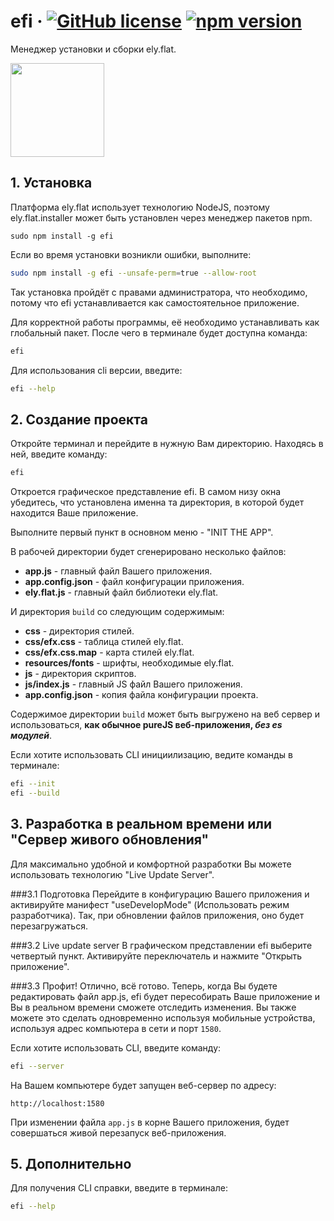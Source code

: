 # efi &middot; [![GitHub license](https://img.shields.io/badge/license-Apache_2.0-green.svg)](https://github.com/DiegoLing33/efi/blob/master/LICENSE) [![npm version](https://img.shields.io/npm/v/efi.svg?style=flat)](https://www.npmjs.com/package/efi)
Менеджер установки и сборки ely.flat.

<img src="https://i.ibb.co/gR42Yx0/efi.jpg" height="150">

## 1. Установка
Платформа ely.flat использует технологию NodeJS, поэтому ely.flat.installer может быть установлен через менеджер
пакетов npm.
```
sudo npm install -g efi 
```
Если во время установки возникли ошибки, выполните:
```bash
sudo npm install -g efi --unsafe-perm=true --allow-root
```
Так установка пройдёт с правами администратора, что необходимо, потому что efi устанавливается как самостоятельное приложение.

Для корректной работы программы, её необходимо устанавливать как глобальный пакет. После чего в терминале будет доступна
команда:
```bash
efi
```
Для использования cli версии, введите:
```bash
efi --help
```
## 2. Создание проекта   

Откройте терминал и перейдите в нужную Вам директорию. Находясь в ней, введите команду:
```bash
efi
```
Откроется графическое представление efi. В самом низу окна убедитесь, что установлена именна та директория, в которой
будет находится Ваше приложение.

Выполните первый пункт в основном меню - "INIT THE APP". 

В рабочей директории будет сгенерировано несколько файлов:

- **app.js** - главный файл Вашего приложения.
- **app.config.json** - файл конфигурации приложения.
- **ely.flat.js** - главный файл библиотеки ely.flat.

И директория `build` со следующим содержимым:
- **css** - директория стилей.
- **css/efx.css** - таблица стилей ely.flat.
- **css/efx.css.map** - карта стилей ely.flat.
- **resources/fonts** - шрифты, необходимые ely.flat.
- **js** - директория скриптов.
- **js/index.js** - главный JS файл Вашего приложения.
- **app.config.json** - копия файла конфигурации проекта.
                
Содержимое директории `build` может быть выгружено на веб сервер и использоваться, **как обычное pureJS веб-приложения, *без es модулей***.

Если хотите использовать CLI инициилизацию, ведите команды в терминале:
```bash
efi --init
efi --build
```

## 3. Разработка в реальном времени или "Сервер живого обновления"
Для максимально удобной и комфортной разработки Вы можете использовать технологию "Live Update Server".

###3.1 Подготовка
Перейдите в конфигурацию Вашего приложения и активируйте манифест "useDevelopMode" (Использовать режим разработчика).
Так, при обновлении файлов приложения, оно будет перезагружаться.

###3.2 Live update server
В графическом представлении efi выберите четвертый пункт. Активируйте переключатель и нажмите "Открыть приложение".

###3.3 Профит!
Отлично, всё готово. Теперь, когда Вы будете редактировать файл app.js, efi будет пересобирать Ваше приложение и Вы в реальном
времени сможете отследить изменения. Вы также можете это сделать одновременно используя мобильные устройства, используя адрес
компьютера в сети и порт `1580`.

 
Если хотите использовать CLI, введите команду:
```bash
efi --server
```

На Вашем компьютере будет запущен веб-сервер по адресу:

```url
http://localhost:1580
```

При изменении файла `app.js` в корне Вашего приложения, будет совершаться живой перезапуск веб-приложения.

## 5. Дополнительно
Для получения CLI справки, введите в терминале:
```bash
efi --help
```
